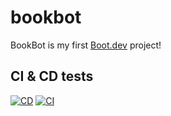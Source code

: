 # bookbot

BookBot is my first [Boot.dev](https://www.boot.dev) project!


## CI & CD tests

[![CD](https://github.com/GitJohnFis/Bookbot/actions/workflows/cd.yml/badge.svg)](https://github.com/GitJohnFis/Bookbot/actions/workflows/cd.yml) [![CI](https://github.com/GitJohnFis/Bookbot/actions/workflows/ci.yml/badge.svg)](https://github.com/GitJohnFis/Bookbot/actions/workflows/ci.yml)
